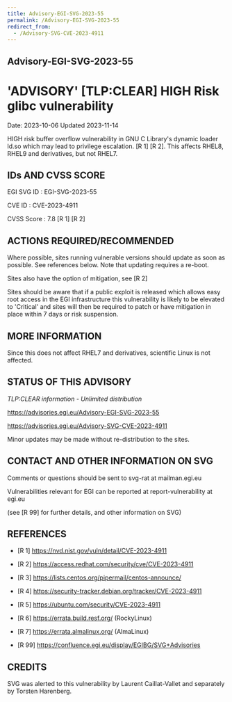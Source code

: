 ```yaml
---
title: Advisory-EGI-SVG-2023-55
permalink: /Advisory-EGI-SVG-2023-55
redirect_from:
  - /Advisory-SVG-CVE-2023-4911
---
```


## Advisory-EGI-SVG-2023-55

# 'ADVISORY' [TLP:CLEAR] HIGH Risk glibc vulnerability 

Date: 2023-10-06
Updated 2023-11-14

HIGH risk buffer overflow vulnerability in GNU C Library's dynamic loader ld.so 
which may lead to privilege escalation. [R 1] [R 2]. This affects RHEL8, RHEL9 
and derivatives, but not RHEL7.

## IDs AND CVSS SCORE 

EGI SVG ID : EGI-SVG-2023-55
    
CVE ID     : CVE-2023-4911

CVSS Score : 7.8 [R 1] [R 2] 

## ACTIONS REQUIRED/RECOMMENDED

Where possible, sites running vulnerable versions should update as soon as
possible. See references below.  Note that updating requires a re-boot.

Sites also have the option of mitigation, see [R 2]

Sites should be aware that if a public exploit is released which allows easy root 
access in the EGI infrastructure this vulnerability is likely to be elevated to 
'Critical' and sites will then be required to patch or have mitigation in place 
within 7 days or risk suspension. 

## MORE INFORMATION

Since this does not affect RHEL7 and derivatives, scientific Linux is not affected.
    
## STATUS OF THIS ADVISORY
                        
_TLP:CLEAR information - Unlimited distribution_ 

<https://advisories.egi.eu/Advisory-EGI-SVG-2023-55> 

<https://advisories.egi.eu/Advisory-SVG-CVE-2023-4911>

Minor updates may be made without re-distribution to the sites.

## CONTACT AND OTHER INFORMATION ON SVG

Comments or questions should be sent to
	svg-rat at mailman.egi.eu

Vulnerabilities relevant for EGI can be reported at
	report-vulnerability at egi.eu
    
(see [R 99] for further details, and other information on SVG)
    
    
## REFERENCES

- [R 1] <https://nvd.nist.gov/vuln/detail/CVE-2023-4911> 

- [R 2] <https://access.redhat.com/security/cve/CVE-2023-4911>

- [R 3] <https://lists.centos.org/pipermail/centos-announce/>

- [R 4] <https://security-tracker.debian.org/tracker/CVE-2023-4911> 
    
- [R 5] <https://ubuntu.com/security/CVE-2023-4911>

- [R 6] <https://errata.build.resf.org/>   (RockyLinux)

- [R 7] <https://errata.almalinux.org/>  (AlmaLinux)


- [R 99] <https://confluence.egi.eu/display/EGIBG/SVG+Advisories>

## CREDITS

SVG was alerted to this vulnerability by Laurent Caillat-Vallet and separately 
by Torsten Harenberg.
